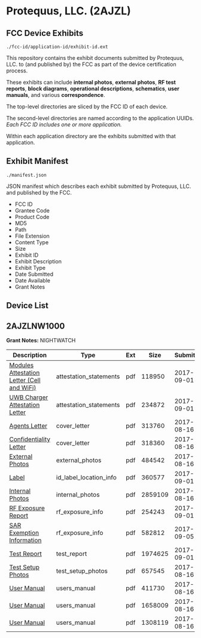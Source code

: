 # Protequus, LLC. (2AJZL)
## FCC Device Exhibits

```
./fcc-id/application-id/exhibit-id.ext
```

This repository contains the exhibit documents submitted by Protequus, LLC. to (and published by) the FCC as part of the device certification process.

These exhibits can include **internal photos**, **external photos**, **RF test reports**, **block diagrams**, **operational descriptions**, **schematics**, **user manuals**, and various **correspondence**.

The top-level directories are sliced by the FCC ID of each device.

The second-level directories are named according to the application UUIDs. *Each FCC ID includes one or more application.*

Within each application directory are the exhibits submitted with that application. 

## Exhibit Manifest

```
./manifest.json
```

JSON manifest which describes each exhibit submitted by Protequus, LLC. and published by the FCC.

- FCC ID
- Grantee Code
- Product Code
- MD5
- Path
- File Extension
- Content Type
- Size
- Exhibit ID
- Exhibit Description
- Exhibit Type
- Date Submitted
- Date Available
- Grant Notes

## Device List
## 2AJZLNW1000
**Grant Notes:** NIGHTWATCH

| Description | Type | Ext | Size | Submitted | Available |
| ----------- | ---- | --- | ---- | --------- | --------- |
| [Modules Attestation Letter (Cell and WiFi)](2AJZLNW1000/fa84491676bdf3c9469c032cd62ed88e/3541303.pdf) | attestation_statements | pdf | 118950 | 2017-09-01 | 2017-09-18 |
| [UWB Charger Attestation Letter](2AJZLNW1000/fa84491676bdf3c9469c032cd62ed88e/3541305.pdf) | attestation_statements | pdf | 234872 | 2017-09-01 | 2017-09-18 |
| [Agents Letter](2AJZLNW1000/fa84491676bdf3c9469c032cd62ed88e/3514452.pdf) | cover_letter | pdf | 313760 | 2017-08-16 | 2017-09-18 |
| [Confidentiality Letter](2AJZLNW1000/fa84491676bdf3c9469c032cd62ed88e/3514453.pdf) | cover_letter | pdf | 318360 | 2017-08-16 | 2017-09-18 |
| [External Photos](2AJZLNW1000/fa84491676bdf3c9469c032cd62ed88e/3514443.pdf) | external_photos | pdf | 484542 | 2017-08-16 | 2018-02-10 |
| [Label](2AJZLNW1000/fa84491676bdf3c9469c032cd62ed88e/3541304.pdf) | id_label_location_info | pdf | 360577 | 2017-09-01 | 2017-09-18 |
| [Internal Photos](2AJZLNW1000/fa84491676bdf3c9469c032cd62ed88e/3514446.pdf) | internal_photos | pdf | 2859109 | 2017-08-16 | 2018-02-10 |
| [RF Exposure Report](2AJZLNW1000/fa84491676bdf3c9469c032cd62ed88e/3541301.pdf) | rf_exposure_info | pdf | 254243 | 2017-09-01 | 2017-09-18 |
| [SAR Exemption Information](2AJZLNW1000/fa84491676bdf3c9469c032cd62ed88e/3544416.pdf) | rf_exposure_info | pdf | 582812 | 2017-09-05 | 2017-09-18 |
| [Test Report](2AJZLNW1000/fa84491676bdf3c9469c032cd62ed88e/3541302.pdf) | test_report | pdf | 1974625 | 2017-09-01 | 2017-09-18 |
| [Test Setup Photos](2AJZLNW1000/fa84491676bdf3c9469c032cd62ed88e/3514448.pdf) | test_setup_photos | pdf | 657545 | 2017-08-16 | 2018-02-10 |
| [User Manual](2AJZLNW1000/fa84491676bdf3c9469c032cd62ed88e/3514449.pdf) | users_manual | pdf | 411730 | 2017-08-16 | 2018-02-10 |
| [User Manual](2AJZLNW1000/fa84491676bdf3c9469c032cd62ed88e/3514454.pdf) | users_manual | pdf | 1658009 | 2017-08-16 | 2018-02-10 |
| [User Manual](2AJZLNW1000/fa84491676bdf3c9469c032cd62ed88e/3514455.pdf) | users_manual | pdf | 1308119 | 2017-08-16 | 2018-02-10 |
